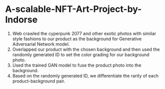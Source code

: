 # A-scalable-NFT-Art-Project-by-Indorse

1. Web crawled the cyperpunk 2077 and other exotic photos with similar style fashions to our product as the background for Generative Adversarial Network model.
2. Overlapped our product with the chosen background and then used the randomly generated ID to set the color grading for our background photo.
3. Used the trained GAN model to fuse the product photo into the background.
4. Based on the randomly generated ID, we differentiate the rarity of each product-background pair.
